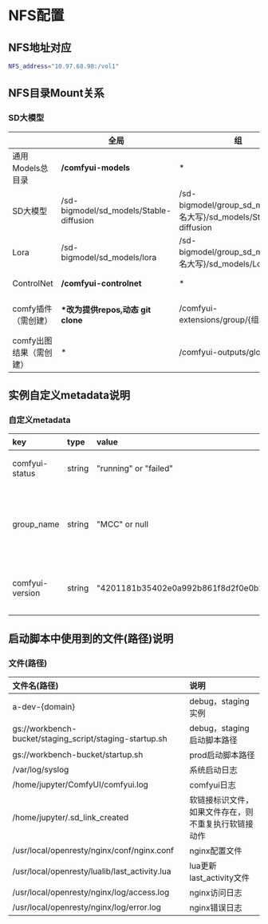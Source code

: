 # NFS配置
## NFS地址对应
```sh
NFS_address="10.97.68.98:/vol1"
```

## NFS目录Mount关系
### SD大模型

|        | 全局 | 组 | 个人 | ComfyUI目录 |
|--------|----------|----------|----------|----------|
|通用Models总目录|**/comfyui-models**|*|*|/{comfyui根}/models|
| SD大模型                | /sd-bigmodel/sd_models/Stable-diffusion  | /sd-bigmodel/group_sd_models/{组名大写}/sd_models/Stable-diffusion  | /{个人目录}/sd-custom-model   |/{comfyui根}/models/checkpoints|
| Lora                   | /sd-bigmodel/sd_models/lora   | /sd-bigmodel/group_sd_models/{组名大写}/sd_models/Lora  | /{个人目录}/custom-model   |/{comfyui根}/models/loras|
| ControlNet                   | **/comfyui-controlnet**   | *  | *   |/{comfyui根}/models/controlnet|
| comfy插件（需创建）  | **\*改为提供repos,动态 git clone**   | /comfyui-extensions/group/{组名}   | /{个人目录}/comfyui-extensions  |/{comfyui根}/custom_nodes|
| comfy出图结果（需创建）  | *   | /comfyui-outputs/global   | /{个人目录}/comfyui-outputs   |/{comfyui根}/output|


## 实例自定义metadata说明
### 自定义metadata

| key        |type| value   |  说明  |
| :--------  | :----- | :-----  | :-----  |
| comfyui-status | string | "running" or "failed" | comfyui运行状态 |
| group_name | string | "MCC" or null | 用户是否在某个组内, 组名为全大写英文 |
| comfyui-version | string | "4201181b35402e0a992b861f8d2f0e0b267f52fa" | comfyui github master commit id |


## 启动脚本中使用到的文件(路径)说明
### 文件(路径)

| 文件名(路径) | 说明 | 
| :--------  | :----- | 
| a-dev-{domain} | debug，staging 实例 |
| gs://workbench-bucket/staging_script/staging-startup.sh | debug，staging启动脚本路径 |
| gs://workbench-bucket/startup.sh | prod启动脚本路径 |
| /var/log/syslog | 系统启动日志 |
| /home/jupyter/ComfyUI/comfyui.log | comfyui日志 |
| /home/jupyter/.sd_link_created | 软链接标识文件，如果文件存在，则不重复执行软链接动作 |
| /usr/local/openresty/nginx/conf/nginx.conf | nginx配置文件 |
| /usr/local/openresty/lualib/last_activity.lua | lua更新last_activity文件 |
| /usr/local/openresty/nginx/log/access.log | nginx访问日志 |
| /usr/local/openresty/nginx/log/error.log | nginx错误日志 |

